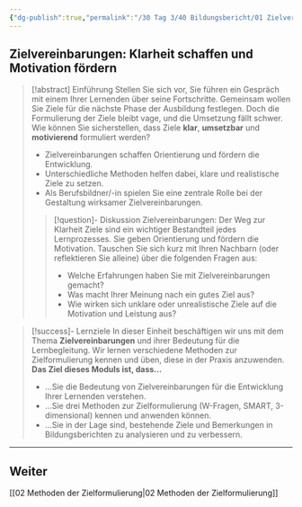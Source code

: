 ```yaml
---
{"dg-publish":true,"permalink":"/30 Tag 3/40 Bildungsbericht/01 Zielvereinbarungen/"}
---
```



## Zielvereinbarungen: Klarheit schaffen und Motivation fördern

>[!abstract] Einführung
>Stellen Sie sich vor, Sie führen ein Gespräch mit einem Ihrer Lernenden über seine Fortschritte. Gemeinsam wollen Sie Ziele für die nächste Phase der Ausbildung festlegen. Doch die Formulierung der Ziele bleibt vage, und die Umsetzung fällt schwer. Wie können Sie sicherstellen, dass Ziele **klar**, **umsetzbar** und **motivierend** formuliert werden? 
>* Zielvereinbarungen schaffen Orientierung und fördern die Entwicklung.
>* Unterschiedliche Methoden helfen dabei, klare und realistische Ziele zu setzen.
>* Als Berufsbildner/-in spielen Sie eine zentrale Rolle bei der Gestaltung wirksamer Zielvereinbarungen.
>>[!question]- Diskussion Zielvereinbarungen: Der Weg zur Klarheit
>>Ziele sind ein wichtiger Bestandteil jedes Lernprozesses. Sie geben Orientierung und fördern die Motivation. Tauschen Sie sich kurz mit Ihren Nachbarn (oder reflektieren Sie alleine) über die folgenden Fragen aus:
>>* Welche Erfahrungen haben Sie mit Zielvereinbarungen gemacht?
>>* Was macht Ihrer Meinung nach ein gutes Ziel aus?
>>* Wie wirken sich unklare oder unrealistische Ziele auf die Motivation und Leistung aus?

>[!success]- Lernziele
>In dieser Einheit beschäftigen wir uns mit dem Thema **Zielvereinbarungen** und ihrer Bedeutung für die Lernbegleitung. Wir lernen verschiedene Methoden zur Zielformulierung kennen und üben, diese in der Praxis anzuwenden.
>**Das Ziel dieses Moduls ist, dass…**
>* …Sie die Bedeutung von Zielvereinbarungen für die Entwicklung Ihrer Lernenden verstehen.
>* …Sie drei Methoden zur Zielformulierung (W-Fragen, SMART, 3-dimensional) kennen und anwenden können.
>* …Sie in der Lage sind, bestehende Ziele und Bemerkungen in Bildungsberichten zu analysieren und zu verbessern.

---
## Weiter
[[02 Methoden der Zielformulierung\|02 Methoden der Zielformulierung]]
